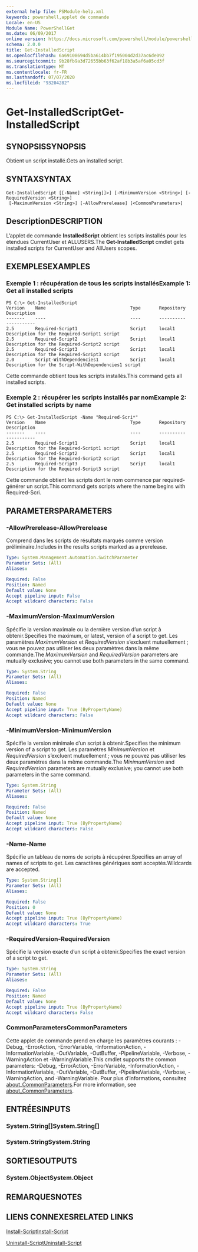 ```yaml
---
external help file: PSModule-help.xml
keywords: powershell,applet de commande
Locale: en-US
Module Name: PowerShellGet
ms.date: 06/09/2017
online version: https://docs.microsoft.com/powershell/module/powershellget/get-installedscript?view=powershell-6&WT.mc_id=ps-gethelp
schema: 2.0.0
title: Get-InstalledScript
ms.openlocfilehash: 6a69108694d5ba614bb7f195004d2d37ac6de092
ms.sourcegitcommit: 9b28fb9a3d72655bb63f62af18b3a5af6a05cd3f
ms.translationtype: MT
ms.contentlocale: fr-FR
ms.lasthandoff: 07/07/2020
ms.locfileid: "93204282"
---
```

# <span data-ttu-id="5e105-103">Get-InstalledScript</span><span class="sxs-lookup"><span data-stu-id="5e105-103">Get-InstalledScript</span></span>

## <span data-ttu-id="5e105-104">SYNOPSIS</span><span class="sxs-lookup"><span data-stu-id="5e105-104">SYNOPSIS</span></span>
<span data-ttu-id="5e105-105">Obtient un script installé.</span><span class="sxs-lookup"><span data-stu-id="5e105-105">Gets an installed script.</span></span>

## <span data-ttu-id="5e105-106">SYNTAX</span><span class="sxs-lookup"><span data-stu-id="5e105-106">SYNTAX</span></span>

```
Get-InstalledScript [[-Name] <String[]>] [-MinimumVersion <String>] [-RequiredVersion <String>]
 [-MaximumVersion <String>] [-AllowPrerelease] [<CommonParameters>]
```

## <span data-ttu-id="5e105-107">Description</span><span class="sxs-lookup"><span data-stu-id="5e105-107">DESCRIPTION</span></span>

<span data-ttu-id="5e105-108">L’applet de commande **InstalledScript** obtient les scripts installés pour les étendues CurrentUser et ALLUSERS.</span><span class="sxs-lookup"><span data-stu-id="5e105-108">The **Get-InstalledScript** cmdlet gets installed scripts for CurrentUser and AllUsers scopes.</span></span>

## <span data-ttu-id="5e105-109">EXEMPLES</span><span class="sxs-lookup"><span data-stu-id="5e105-109">EXAMPLES</span></span>

### <span data-ttu-id="5e105-110">Exemple 1 : récupération de tous les scripts installés</span><span class="sxs-lookup"><span data-stu-id="5e105-110">Example 1: Get all installed scripts</span></span>

```
PS C:\> Get-InstalledScript
Version    Name                                Type       Repository           Description
-------    ----                                ----       ----------           -----------
2.5        Required-Script1                    Script     local1               Description for the Required-Script1 script
2.5        Required-Script2                    Script     local1               Description for the Required-Script2 script
2.5        Required-Script3                    Script     local1               Description for the Required-Script3 script
2.0        Script-WithDependencies1            Script     local1               Description for the Script-WithDependencies1 script
```

<span data-ttu-id="5e105-111">Cette commande obtient tous les scripts installés.</span><span class="sxs-lookup"><span data-stu-id="5e105-111">This command gets all installed scripts.</span></span>

### <span data-ttu-id="5e105-112">Exemple 2 : récupérer les scripts installés par nom</span><span class="sxs-lookup"><span data-stu-id="5e105-112">Example 2: Get installed scripts by name</span></span>

```
PS C:\> Get-InstalledScript -Name "Required-Scri*"
Version    Name                                Type       Repository           Description
-------    ----                                ----       ----------           -----------
2.5        Required-Script1                    Script     local1               Description for the Required-Script1 script
2.5        Required-Script2                    Script     local1               Description for the Required-Script2 script
2.5        Required-Script3                    Script     local1               Description for the Required-Script3 script
```

<span data-ttu-id="5e105-113">Cette commande obtient les scripts dont le nom commence par required-générer un script.</span><span class="sxs-lookup"><span data-stu-id="5e105-113">This command gets scripts where the name begins with Required-Scri.</span></span>

## <span data-ttu-id="5e105-114">PARAMETERS</span><span class="sxs-lookup"><span data-stu-id="5e105-114">PARAMETERS</span></span>

### <span data-ttu-id="5e105-115">-AllowPrerelease</span><span class="sxs-lookup"><span data-stu-id="5e105-115">-AllowPrerelease</span></span>

<span data-ttu-id="5e105-116">Comprend dans les scripts de résultats marqués comme version préliminaire.</span><span class="sxs-lookup"><span data-stu-id="5e105-116">Includes in the results scripts marked as a prerelease.</span></span>

```yaml
Type: System.Management.Automation.SwitchParameter
Parameter Sets: (All)
Aliases:

Required: False
Position: Named
Default value: None
Accept pipeline input: False
Accept wildcard characters: False
```

### <span data-ttu-id="5e105-117">-MaximumVersion</span><span class="sxs-lookup"><span data-stu-id="5e105-117">-MaximumVersion</span></span>

<span data-ttu-id="5e105-118">Spécifie la version maximale ou la dernière version d’un script à obtenir.</span><span class="sxs-lookup"><span data-stu-id="5e105-118">Specifies the maximum, or latest, version of a script to get.</span></span>
<span data-ttu-id="5e105-119">Les paramètres *MaximumVersion* et *RequiredVersion* s’excluent mutuellement ; vous ne pouvez pas utiliser les deux paramètres dans la même commande.</span><span class="sxs-lookup"><span data-stu-id="5e105-119">The *MaximumVersion* and *RequiredVersion* parameters are mutually exclusive; you cannot use both parameters in the same command.</span></span>

```yaml
Type: System.String
Parameter Sets: (All)
Aliases:

Required: False
Position: Named
Default value: None
Accept pipeline input: True (ByPropertyName)
Accept wildcard characters: False
```

### <span data-ttu-id="5e105-120">-MinimumVersion</span><span class="sxs-lookup"><span data-stu-id="5e105-120">-MinimumVersion</span></span>

<span data-ttu-id="5e105-121">Spécifie la version minimale d’un script à obtenir.</span><span class="sxs-lookup"><span data-stu-id="5e105-121">Specifies the minimum version of a script to get.</span></span>
<span data-ttu-id="5e105-122">Les paramètres *MinimumVersion* et *RequiredVersion* s’excluent mutuellement ; vous ne pouvez pas utiliser les deux paramètres dans la même commande.</span><span class="sxs-lookup"><span data-stu-id="5e105-122">The *MinimumVersion* and *RequiredVersion* parameters are mutually exclusive; you cannot use both parameters in the same command.</span></span>

```yaml
Type: System.String
Parameter Sets: (All)
Aliases:

Required: False
Position: Named
Default value: None
Accept pipeline input: True (ByPropertyName)
Accept wildcard characters: False
```

### <span data-ttu-id="5e105-123">-Name</span><span class="sxs-lookup"><span data-stu-id="5e105-123">-Name</span></span>

<span data-ttu-id="5e105-124">Spécifie un tableau de noms de scripts à récupérer.</span><span class="sxs-lookup"><span data-stu-id="5e105-124">Specifies an array of names of scripts to get.</span></span>
<span data-ttu-id="5e105-125">Les caractères génériques sont acceptés.</span><span class="sxs-lookup"><span data-stu-id="5e105-125">Wildcards are accepted.</span></span>

```yaml
Type: System.String[]
Parameter Sets: (All)
Aliases:

Required: False
Position: 0
Default value: None
Accept pipeline input: True (ByPropertyName)
Accept wildcard characters: True
```

### <span data-ttu-id="5e105-126">-RequiredVersion</span><span class="sxs-lookup"><span data-stu-id="5e105-126">-RequiredVersion</span></span>

<span data-ttu-id="5e105-127">Spécifie la version exacte d’un script à obtenir.</span><span class="sxs-lookup"><span data-stu-id="5e105-127">Specifies the exact version of a script to get.</span></span>

```yaml
Type: System.String
Parameter Sets: (All)
Aliases:

Required: False
Position: Named
Default value: None
Accept pipeline input: True (ByPropertyName)
Accept wildcard characters: False
```

### <span data-ttu-id="5e105-128">CommonParameters</span><span class="sxs-lookup"><span data-stu-id="5e105-128">CommonParameters</span></span>

<span data-ttu-id="5e105-129">Cette applet de commande prend en charge les paramètres courants : -Debug, -ErrorAction, -ErrorVariable, -InformationAction, -InformationVariable, -OutVariable, -OutBuffer, -PipelineVariable, -Verbose, -WarningAction et -WarningVariable.</span><span class="sxs-lookup"><span data-stu-id="5e105-129">This cmdlet supports the common parameters: -Debug, -ErrorAction, -ErrorVariable, -InformationAction, -InformationVariable, -OutVariable, -OutBuffer, -PipelineVariable, -Verbose, -WarningAction, and -WarningVariable.</span></span> <span data-ttu-id="5e105-130">Pour plus d’informations, consultez [about_CommonParameters](https://go.microsoft.com/fwlink/?LinkID=113216).</span><span class="sxs-lookup"><span data-stu-id="5e105-130">For more information, see [about_CommonParameters](https://go.microsoft.com/fwlink/?LinkID=113216).</span></span>

## <span data-ttu-id="5e105-131">ENTRÉES</span><span class="sxs-lookup"><span data-stu-id="5e105-131">INPUTS</span></span>

### <span data-ttu-id="5e105-132">System.String[]</span><span class="sxs-lookup"><span data-stu-id="5e105-132">System.String[]</span></span>

### <span data-ttu-id="5e105-133">System.String</span><span class="sxs-lookup"><span data-stu-id="5e105-133">System.String</span></span>

## <span data-ttu-id="5e105-134">SORTIES</span><span class="sxs-lookup"><span data-stu-id="5e105-134">OUTPUTS</span></span>

### <span data-ttu-id="5e105-135">System.Object</span><span class="sxs-lookup"><span data-stu-id="5e105-135">System.Object</span></span>

## <span data-ttu-id="5e105-136">REMARQUES</span><span class="sxs-lookup"><span data-stu-id="5e105-136">NOTES</span></span>

## <span data-ttu-id="5e105-137">LIENS CONNEXES</span><span class="sxs-lookup"><span data-stu-id="5e105-137">RELATED LINKS</span></span>

[<span data-ttu-id="5e105-138">Install-Script</span><span class="sxs-lookup"><span data-stu-id="5e105-138">Install-Script</span></span>](Install-Script.md)

[<span data-ttu-id="5e105-139">Uninstall-Script</span><span class="sxs-lookup"><span data-stu-id="5e105-139">Uninstall-Script</span></span>](Uninstall-Script.md)
